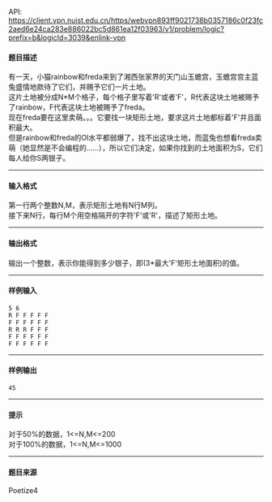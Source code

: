 API: https://client.vpn.nuist.edu.cn/https/webvpn893ff9021738b0357186c0f23fc2aed6e24ca283e886022bc5d861ea12f03963/v1/problem/logic?prefix=b&logicId=3039&enlink-vpn

#### 题目描述

有一天，小猫rainbow和freda来到了湘西张家界的天门山玉蟾宫，玉蟾宫宫主蓝兔盛情地款待了它们，并赐予它们一片土地。  
这片土地被分成N\*M个格子，每个格子里写着'R'或者'F'，R代表这块土地被赐予了rainbow，F代表这块土地被赐予了freda。  
现在freda要在这里卖萌。。。它要找一块矩形土地，要求这片土地都标着'F'并且面积最大。  
但是rainbow和freda的OI水平都弱爆了，找不出这块土地，而蓝兔也想看freda卖萌（她显然是不会编程的……），所以它们决定，如果你找到的土地面积为S，它们每人给你S两银子。

  

---

#### 输入格式

第一行两个整数N,M，表示矩形土地有N行M列。  
接下来N行，每行M个用空格隔开的字符'F'或'R'，描述了矩形土地。

---

#### 输出格式

输出一个整数，表示你能得到多少银子，即(3\*最大'F'矩形土地面积)的值。

---

#### 样例输入
```
5 6
R F F F F F
F F F F F F
R R R F F F
F F F F F F
F F F F F F

```

---

#### 样例输出
```
45

```

---

#### 提示

  
对于50%的数据，1<=N,M<=200  
对于100%的数据，1<=N,M<=1000  

---

#### 题目来源

Poetize4